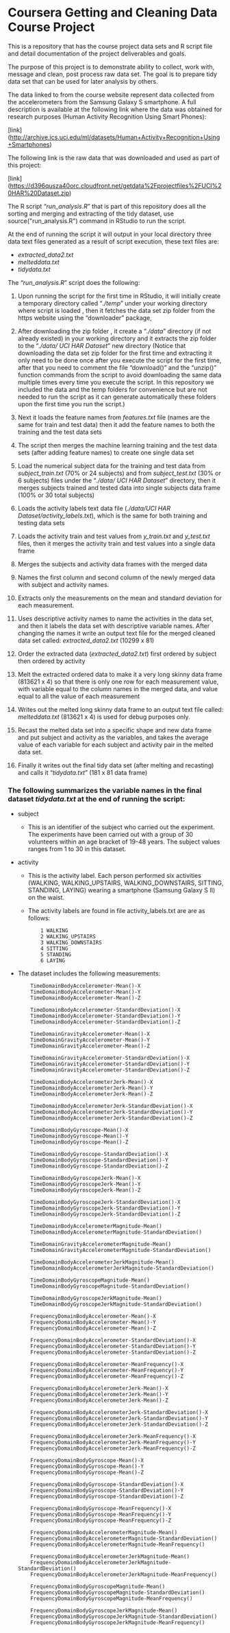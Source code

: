 # Coursera Getting and Cleaning Data Course Project

This is a repository that has the course project data sets and R script file and detail documentation of the project deliverables and goals. 

The purpose of this project is to demonstrate ability to collect, work with, message and clean, post process raw data set. The goal is to prepare tidy data set that can be used for later analysis by others.

The data linked to from the course website represent data collected from the accelerometers from the Samsung Galaxy S smartphone. A full description is available at the following link where the data was obtained for research purposes (Human Activity Recognition Using Smart Phones):

[link] (http://archive.ics.uci.edu/ml/datasets/Human+Activity+Recognition+Using+Smartphones)

The following link is the raw data that was downloaded and used as part of this project:

[link] (https://d396qusza40orc.cloudfront.net/getdata%2Fprojectfiles%2FUCI%20HAR%20Dataset.zip)

The R script “*run_analysis.R*” that is part of this repository does all the sorting and merging and extracting of the tidy dataset, use source("run_analysis.R") command in RStudio to run the script. 

At the end of running the script it will output in your local directory three data text files generated as a result of script execution, these text files are:

* *extracted_data2.txt*
* *melteddata.txt*
* *tidydata.txt*

The “*run_analysis.R*” script does the following:

1. Upon running the script for the first time in RStudio, it will initially create a temporary directory called “*./temp*” under your working directory where script is loaded , then it fetches the data set zip folder from the https website using the “downloader” package,

2. After downloading the zip folder , it create a “*./data*” directory (if not already existed) in your working directory and it extracts the zip folder to the “*./data/ UCI HAR Dataset*” new directory (Notice that downloading the data set zip folder for the first time and extracting it only need to be done once after you execute the script for the first time, after that you need to comment the file “download()” and the “unzip()” function commands from the script to avoid downloading the same data multiple times every time you execute the script. In this repository we included the data and the temp folders for convenience but are not needed to run the script as it can generate automatically these folders upon the first time you run the script.)

3. Next it loads the feature names from *features.txt* file (names are the same for train and test data) then it add the feature names to both the training and the test data sets

4. The script then merges the machine learning training and the test data sets (after adding feature names) to create one single data set

5. Load the numerical subject data for the training and test data from *subject_train.txt* (70% or 24 subjects) and from *subject_test.txt* (30% or 6 subjects) files under the “*./data/ UCI HAR Dataset*” directory, then it merges subjects trained and tested data into single subjects data frame (100% or 30 total subjects) 

6. Loads the activity labels text data file (*./data/UCI HAR Dataset/activity_labels.txt*), which is the same for both training and testing data sets

7. Loads the activity train and test values from *y_train.txt* and *y_test.txt* files, then it merges the activity train and test values into a single data frame

8. Merges the subjects and activity data frames with the merged data 

9. Names the first column and second column of the newly merged data with subject and activity names.

10. Extracts only the measurements on the mean and standard deviation for each measurement. 

11. Uses descriptive activity names to name the activities in the data set, and then it labels the data set with descriptive variable names. After changing the names it write an output text file for the merged cleaned data set called: *extracted_data2.txt* (10299 x 81)

12. Order the extracted data (*extracted_data2.txt*)  first ordered by subject then ordered by activity

13. Melt the extracted ordered data to make it a very long skinny data frame (813621 x 4) so that there is only one row for each measurement value, with variable equal to the column names in the merged data, and value equal to all the value of each measurement

14. Writes out the melted long skinny data frame to an output text file called: *melteddata.txt* (813621 x 4) is used for debug purposes only.

15. Recast the melted data set into a specific shape and new data frame and put subject and activity as the variables, and takes the average value of each variable for each subject and activity pair in the melted data set. 

16. Finally it writes out the final tidy data set (after melting and recasting) and calls it “*tidydata.txt*” (181 x  81 data frame)

### The following summarizes the variable names in the final dataset *tidydata.txt* at the end of running the script:

* subject 
    + This is an identifier of the subject who carried out the experiment. The experiments have been carried out with a group of  30 volunteers within an age bracket of 19-48 years. The subject values ranges from 1 to 30 in this dataset.
    
* activity
    + This is the activity label. Each person performed six activities (WALKING, WALKING_UPSTAIRS, WALKING_DOWNSTAIRS, SITTING,                      STANDING, LAYING) wearing a smartphone (Samsung Galaxy S II) on the waist. 
    
    + The activity labels are found in file activity_labels.txt are are as follows:
    
              1 WALKING
              2 WALKING_UPSTAIRS
              3 WALKING_DOWNSTAIRS
              4 SITTING
              5 STANDING
              6 LAYING

* The dataset includes the following measurements:

          TimeDomainBodyAccelerometer-Mean()-X
          TimeDomainBodyAccelerometer-Mean()-Y
          TimeDomainBodyAccelerometer-Mean()-Z
        
          TimeDomainBodyAccelerometer-StandardDeviation()-X
          TimeDomainBodyAccelerometer-StandardDeviation()-Y
          TimeDomainBodyAccelerometer-StandardDeviation()-Z
        
          TimeDomainGravityAccelerometer-Mean()-X
          TimeDomainGravityAccelerometer-Mean()-Y
          TimeDomainGravityAccelerometer-Mean()-Z
        
          TimeDomainGravityAccelerometer-StandardDeviation()-X
          TimeDomainGravityAccelerometer-StandardDeviation()-Y
          TimeDomainGravityAccelerometer-StandardDeviation()-Z
          
          TimeDomainBodyAccelerometerJerk-Mean()-X
          TimeDomainBodyAccelerometerJerk-Mean()-Y
          TimeDomainBodyAccelerometerJerk-Mean()-Z
          
          TimeDomainBodyAccelerometerJerk-StandardDeviation()-X
          TimeDomainBodyAccelerometerJerk-StandardDeviation()-Y
          TimeDomainBodyAccelerometerJerk-StandardDeviation()-Z
          
          TimeDomainBodyGyroscope-Mean()-X
          TimeDomainBodyGyroscope-Mean()-Y
          TimeDomainBodyGyroscope-Mean()-Z
          
          TimeDomainBodyGyroscope-StandardDeviation()-X
          TimeDomainBodyGyroscope-StandardDeviation()-Y
          TimeDomainBodyGyroscope-StandardDeviation()-Z
          
          TimeDomainBodyGyroscopeJerk-Mean()-X
          TimeDomainBodyGyroscopeJerk-Mean()-Y
          TimeDomainBodyGyroscopeJerk-Mean()-Z
          
          TimeDomainBodyGyroscopeJerk-StandardDeviation()-X
          TimeDomainBodyGyroscopeJerk-StandardDeviation()-Y
          TimeDomainBodyGyroscopeJerk-StandardDeviation()-Z
          
          TimeDomainBodyAccelerometerMagnitude-Mean()
          TimeDomainBodyAccelerometerMagnitude-StandardDeviation()
          
          TimeDomainGravityAccelerometerMagnitude-Mean()
          TimeDomainGravityAccelerometerMagnitude-StandardDeviation()
          
          TimeDomainBodyAccelerometerJerkMagnitude-Mean()
          TimeDomainBodyAccelerometerJerkMagnitude-StandardDeviation()
          
          TimeDomainBodyGyroscopeMagnitude-Mean()
          TimeDomainBodyGyroscopeMagnitude-StandardDeviation()
          
          TimeDomainBodyGyroscopeJerkMagnitude-Mean()
          TimeDomainBodyGyroscopeJerkMagnitude-StandardDeviation()
          
          FrequencyDomainBodyAccelerometer-Mean()-X
          FrequencyDomainBodyAccelerometer-Mean()-Y
          FrequencyDomainBodyAccelerometer-Mean()-Z
          
          FrequencyDomainBodyAccelerometer-StandardDeviation()-X
          FrequencyDomainBodyAccelerometer-StandardDeviation()-Y
          FrequencyDomainBodyAccelerometer-StandardDeviation()-Z
          
          FrequencyDomainBodyAccelerometer-MeanFrequency()-X
          FrequencyDomainBodyAccelerometer-MeanFrequency()-Y
          FrequencyDomainBodyAccelerometer-MeanFrequency()-Z
          
          FrequencyDomainBodyAccelerometerJerk-Mean()-X
          FrequencyDomainBodyAccelerometerJerk-Mean()-Y
          FrequencyDomainBodyAccelerometerJerk-Mean()-Z
          
          FrequencyDomainBodyAccelerometerJerk-StandardDeviation()-X
          FrequencyDomainBodyAccelerometerJerk-StandardDeviation()-Y
          FrequencyDomainBodyAccelerometerJerk-StandardDeviation()-Z
          
          FrequencyDomainBodyAccelerometerJerk-MeanFrequency()-X
          FrequencyDomainBodyAccelerometerJerk-MeanFrequency()-Y
          FrequencyDomainBodyAccelerometerJerk-MeanFrequency()-Z
          
          FrequencyDomainBodyGyroscope-Mean()-X
          FrequencyDomainBodyGyroscope-Mean()-Y
          FrequencyDomainBodyGyroscope-Mean()-Z
          
          FrequencyDomainBodyGyroscope-StandardDeviation()-X
          FrequencyDomainBodyGyroscope-StandardDeviation()-Y
          FrequencyDomainBodyGyroscope-StandardDeviation()-Z
          
          FrequencyDomainBodyGyroscope-MeanFrequency()-X
          FrequencyDomainBodyGyroscope-MeanFrequency()-Y
          FrequencyDomainBodyGyroscope-MeanFrequency()-Z
          
          FrequencyDomainBodyAccelerometerMagnitude-Mean()
          FrequencyDomainBodyAccelerometerMagnitude-StandardDeviation()
          FrequencyDomainBodyAccelerometerMagnitude-MeanFrequency()
          
          FrequencyDomainBodyAccelerometerJerkMagnitude-Mean()
          FrequencyDomainBodyAccelerometerJerkMagnitude-StandardDeviation()
          FrequencyDomainBodyAccelerometerJerkMagnitude-MeanFrequency()
         
          FrequencyDomainBodyGyroscopeMagnitude-Mean()
          FrequencyDomainBodyGyroscopeMagnitude-StandardDeviation()
          FrequencyDomainBodyGyroscopeMagnitude-MeanFrequency()
          
          FrequencyDomainBodyGyroscopeJerkMagnitude-Mean()
          FrequencyDomainBodyGyroscopeJerkMagnitude-StandardDeviation()
          FrequencyDomainBodyGyroscopeJerkMagnitude-MeanFrequency()




